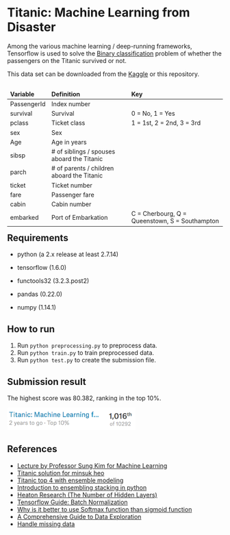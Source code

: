 
# Titanic: Machine Learning from Disaster


Among the various machine learning / deep-running frameworks, Tensorflow is used to solve the [Binary classification](https://en.wikipedia.org/wiki/Binary_classification) problem of whether the passengers on the Titanic survived or not.



This data set can be downloaded from the [Kaggle](https://www.kaggle.com/c/titanic/data) or this repository.
<table style="float:left;">
    <thead style="font-weight:bold;">
    <tr>
        <td>Variable</td>
        <td>Definition</td>
        <td>Key</td>
    </tr>
    </thead>
    <tbody>
        <tr>
            <td>PassengerId</td>
            <td>Index number</td>
            <td></td>
        </tr>
        <tr>
            <td>survival</td>
            <td>Survival</td>
            <td>0 = No, 1 = Yes</td>
        </tr>
        <tr>
            <td>pclass</td>
            <td>Ticket class</td>
            <td>1 = 1st, 2 = 2nd, 3 = 3rd</td>
        </tr>
         <tr>
            <td>sex</td>
            <td>Sex</td>
            <td></td>
        </tr>
        <tr>
            <td>Age</td>
            <td>Age in years</td>
            <td></td>
        </tr>
        <tr>
            <td>sibsp</td>
            <td># of siblings / spouses aboard the Titanic</td>
            <td></td>
        </tr>
        <tr>
            <td>parch</td>
            <td># of parents / children aboard the Titanic</td>
            <td></td>
        </tr>
        <tr>
            <td>ticket</td>
            <td>Ticket number</td>
            <td></td>
        </tr>
        <tr>
            <td>fare</td>
            <td>Passenger fare</td>
            <td></td>
        </tr>
        <tr>
            <td>cabin</td>
            <td>Cabin number</td>
            <td></td>
        </tr>
        <tr>
            <td>embarked</td>
            <td>Port of Embarkation</td>
            <td>C = Cherbourg, Q = Queenstown, S = Southampton</td>
        </tr>
    </tbody>
</table>


## Requirements

- python (a 2.x release at least 2.7.14)

- tensorflow (1.6.0)

- functools32 (3.2.3.post2)

- pandas (0.22.0)

- numpy (1.14.1)


## How to run

1. Run <code>python preprocessing.py</code> to preprocess data.
2. Run <code>python train.py</code> to train preprocessed data.
3. Run <code>python test.py</code> to create the submission file.


## Submission result

The highest score was 80.382, ranking in the top 10%.


<img src="./image/score.png" width="300"/>


## References

- [Lecture by Professor Sung Kim for Machine Learning](https://hunkim.github.io/ml/)
- [Titanic solution for minsuk heo](https://github.com/minsuk-heo/kaggle-titanic/blob/master/titanic-solution.ipynb)
- [Titanic top 4 with ensemble modeling](https://www.kaggle.com/yassineghouzam/titanic-top-4-with-ensemble-modeling)
- [Introduction to ensembling stacking in python](https://www.kaggle.com/arthurtok/introduction-to-ensembling-stacking-in-python)
- [Heaton Research (The Number of Hidden Layers)](http://www.heatonresearch.com/2017/06/01/hidden-layers.html)
- [Tensorflow Guide: Batch Normalization](http://ruishu.io/2016/12/27/batchnorm/)
- [Why is it better to use Softmax function than sigmoid function](https://www.quora.com/Why-is-it-better-to-use-Softmax-function-than-sigmoid-function)
- [A Comprehensive Guide to Data Exploration](https://www.analyticsvidhya.com/blog/2016/01/guide-data-exploration/)
- [Handle missing data](https://measuringu.com/handle-missing-data/)

